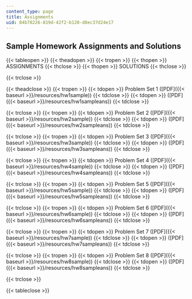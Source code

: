 ```yaml
---
content_type: page
title: Assignments
uid: 84b78226-819d-42f2-b120-d8ec37d24e17
---
```


Sample Homework Assignments and Solutions
-----------------------------------------

{{< tableopen >}}
{{< theadopen >}}
{{< tropen >}}
{{< thopen >}}
ASSIGNMENTS
{{< thclose >}}
{{< thopen >}}
SOLUTIONS
{{< thclose >}}

{{< trclose >}}

{{< theadclose >}}
{{< tropen >}}
{{< tdopen >}}
Problem Set 1 ([PDF]({{< baseurl >}}/resources/hw1sample))
{{< tdclose >}}
{{< tdopen >}}
([PDF]({{< baseurl >}}/resources/hw1sampleans))
{{< tdclose >}}

{{< trclose >}}
{{< tropen >}}
{{< tdopen >}}
Problem Set 2 ([PDF]({{< baseurl >}}/resources/hw2sample))
{{< tdclose >}}
{{< tdopen >}}
([PDF]({{< baseurl >}}/resources/hw2sampleans))
{{< tdclose >}}

{{< trclose >}}
{{< tropen >}}
{{< tdopen >}}
Problem Set 3 ([PDF]({{< baseurl >}}/resources/hw3sample))
{{< tdclose >}}
{{< tdopen >}}
([PDF]({{< baseurl >}}/resources/hw3sampleans))
{{< tdclose >}}

{{< trclose >}}
{{< tropen >}}
{{< tdopen >}}
Problem Set 4 ([PDF]({{< baseurl >}}/resources/hw4sample))
{{< tdclose >}}
{{< tdopen >}}
([PDF]({{< baseurl >}}/resources/hw4sampleans))
{{< tdclose >}}

{{< trclose >}}
{{< tropen >}}
{{< tdopen >}}
Problem Set 5 ([PDF]({{< baseurl >}}/resources/hw5sample))
{{< tdclose >}}
{{< tdopen >}}
([PDF]({{< baseurl >}}/resources/hw5sampleans))
{{< tdclose >}}

{{< trclose >}}
{{< tropen >}}
{{< tdopen >}}
Problem Set 6 ([PDF]({{< baseurl >}}/resources/hw6sample))
{{< tdclose >}}
{{< tdopen >}}
([PDF]({{< baseurl >}}/resources/hw6sampleans))
{{< tdclose >}}

{{< trclose >}}
{{< tropen >}}
{{< tdopen >}}
Problem Set 7 ([PDF]({{< baseurl >}}/resources/hw7sample))
{{< tdclose >}}
{{< tdopen >}}
([PDF]({{< baseurl >}}/resources/hw7sampleans))
{{< tdclose >}}

{{< trclose >}}
{{< tropen >}}
{{< tdopen >}}
Problem Set 8 ([PDF]({{< baseurl >}}/resources/hw8sample))
{{< tdclose >}}
{{< tdopen >}}
([PDF]({{< baseurl >}}/resources/hw8sampleans))
{{< tdclose >}}

{{< trclose >}}

{{< tableclose >}}